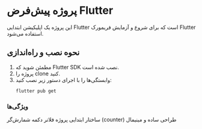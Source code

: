 # پروژه پیش‌فرض Flutter

این پروژه یک اپلیکیشن ابتدایی Flutter است که برای شروع و آزمایش فریمورک Flutter استفاده می‌شود.

## نحوه نصب و راه‌اندازی

1. مطمئن شوید که Flutter SDK نصب شده است.
2. پروژه را clone کنید.
3. وابستگی‌ها را با اجرای دستور زیر نصب کنید:
   ```bash
   flutter pub get

 ###  ویژگی‌ها
ساختار ابتدایی پروژه فلاتر
دکمه شمارش‌گر (counter)
طراحی ساده و مینیمال
